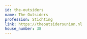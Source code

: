 ```yaml
---
id: the-outsiders
name: The Outsiders
profession: Stichting
link: https://theoutsidersunion.nl
house_number: 38
---
```

